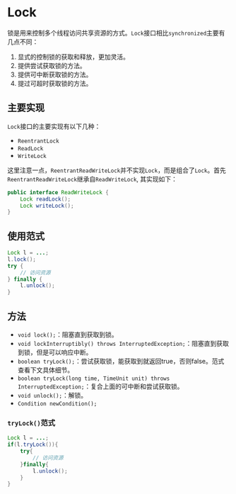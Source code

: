 # Lock
锁是用来控制多个线程访问共享资源的方式。`Lock`接口相比`synchronized`主要有几点不同：
1. 显式的控制锁的获取和释放，更加灵活。
2. 提供尝试获取锁的方法。
3. 提供可中断获取锁的方法。
4. 提过可超时获取锁的方法。

## 主要实现
`Lock`接口的主要实现有以下几种：
- `ReentrantLock`
- `ReadLock`
- `WriteLock`

这里注意一点，`ReentrantReadWriteLock`并不实现`Lock`，而是组合了`Lock`。首先`ReentrantReadWriteLock`继承自`ReadWriteLock`, 其实现如下：
```java
public interface ReadWriteLock {
    Lock readLock();
    Lock writeLock();
}
```

## 使用范式
```java
Lock l = ...;
l.lock();
try {
    // 访问资源
} finally {
    l.unlock();
}
```

## 方法
- `void lock();`：阻塞直到获取到锁。
- `void lockInterruptibly() throws InterruptedException;`：阻塞直到获取到锁，但是可以响应中断。
- `boolean tryLock();`：尝试获取锁，能获取到就返回true，否则false。范式查看下文具体细节。
- `boolean tryLock(long time, TimeUnit unit) throws InterruptedException;`：复合上面的可中断和尝试获取锁。
- `void unlock();`：解锁。
- `Condition newCondition();`

### `tryLock()`范式
```java
Lock l = ...;
if(l.tryLock()){
    try{
        // 访问资源
    }finally{
        l.unlock();
    }
}
```
